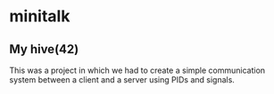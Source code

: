 # minitalk
## My hive(42)

This was a project in which we had to create a simple communication system between a client and a server using PIDs and signals.

